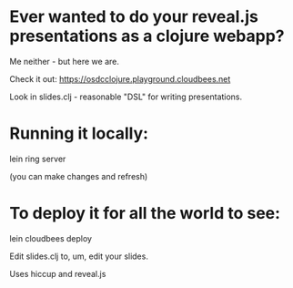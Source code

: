 #  Ever wanted to do your reveal.js presentations as a clojure webapp? 

Me neither - but here we are. 

Check it out: https://osdcclojure.playground.cloudbees.net

Look in slides.clj - reasonable "DSL" for writing presentations.




# Running it locally:
lein ring server

(you can make changes and refresh)

# To deploy it for all the world to see:
lein cloudbees deploy

Edit slides.clj to, um, edit your slides. 

Uses hiccup and reveal.js